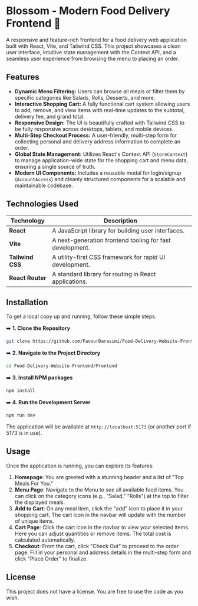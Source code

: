 # Blossom - Modern Food Delivery Frontend 🍔

A responsive and feature-rich frontend for a food delivery web application built with React, Vite, and Tailwind CSS. This project showcases a clean user interface, intuitive state management with the Context API, and a seamless user experience from browsing the menu to placing an order.

## Features

- **Dynamic Menu Filtering:** Users can browse all meals or filter them by specific categories like Salads, Rolls, Desserts, and more.
- **Interactive Shopping Cart:** A fully functional cart system allowing users to add, remove, and view items with real-time updates to the subtotal, delivery fee, and grand total.
- **Responsive Design:** The UI is beautifully crafted with Tailwind CSS to be fully responsive across desktops, tablets, and mobile devices.
- **Multi-Step Checkout Process:** A user-friendly, multi-step form for collecting personal and delivery address information to complete an order.
- **Global State Management:** Utilizes React's Context API (`StoreContext`) to manage application-wide state for the shopping cart and menu data, ensuring a single source of truth.
- **Modern UI Components:** Includes a reusable modal for login/signup (`AccountAccess`) and cleanly structured components for a scalable and maintainable codebase.

## Technologies Used

| Technology       | Description                                              |
| ---------------- | -------------------------------------------------------- |
| **React**        | A JavaScript library for building user interfaces.       |
| **Vite**         | A next-generation frontend tooling for fast development. |
| **Tailwind CSS** | A utility-first CSS framework for rapid UI development.  |
| **React Router** | A standard library for routing in React applications.    |

## Installation

To get a local copy up and running, follow these simple steps.

➡️ **1. Clone the Repository**

```bash
git clone https://github.com/FavourDarasimi/Food-Delivery-Website-Frontend.git
```

➡️ **2. Navigate to the Project Directory**

```bash
cd Food-Delivery-Website-Frontend/Frontend
```

➡️ **3. Install NPM packages**

```bash
npm install
```

➡️ **4. Run the Development Server**

```bash
npm run dev
```

The application will be available at `http://localhost:5173` (or another port if 5173 is in use).

## Usage

Once the application is running, you can explore its features:

1.  **Homepage**: You are greeted with a stunning header and a list of "Top Meals For You."
2.  **Menu Page**: Navigate to the Menu to see all available food items. You can click on the category icons (e.g., "Salad," "Rolls") at the top to filter the displayed meals.
3.  **Add to Cart**: On any meal item, click the "add" icon to place it in your shopping cart. The cart icon in the navbar will update with the number of unique items.
4.  **Cart Page**: Click the cart icon in the navbar to view your selected items. Here you can adjust quantities or remove items. The total cost is calculated automatically.
5.  **Checkout**: From the cart, click "Check Out" to proceed to the order page. Fill in your personal and address details in the multi-step form and click "Place Order" to finalize.

## License

This project does not have a license. You are free to use the code as you wish.

